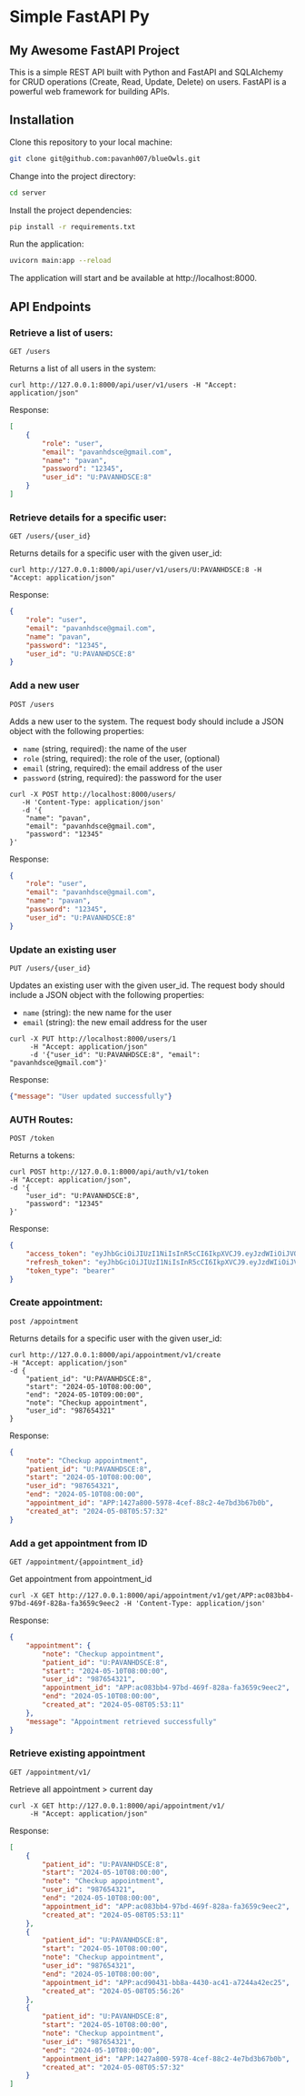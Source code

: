 # Simple FastAPI Py

## My Awesome FastAPI Project

This is a simple REST API built with Python and FastAPI and SQLAlchemy for CRUD operations (Create, Read, Update, Delete) on users.
FastAPI is a powerful web framework for building APIs.



## Installation

Clone this repository to your local machine:
```bash
git clone git@github.com:pavanh007/blueOwls.git
```

Change into the project directory:

```bash
cd server
```

Install the project dependencies:

```bash
pip install -r requirements.txt
```

Run the application:

```bash
uvicorn main:app --reload
```

The application will start and be available at http://localhost:8000.

## API Endpoints

### Retrieve a list of users:

```http
GET /users
```

Returns a list of all users in the system:

```console
curl http://127.0.0.1:8000/api/user/v1/users -H "Accept: application/json"
```
Response:

```json
[
    {
        "role": "user",
        "email": "pavanhdsce@gmail.com",
        "name": "pavan",
        "password": "12345",
        "user_id": "U:PAVANHDSCE:8"
    }
]
```

### Retrieve details for a specific user:

```http
GET /users/{user_id}
```
Returns details for a specific user with the given user_id:

```console
curl http://127.0.0.1:8000/api/user/v1/users/U:PAVANHDSCE:8 -H "Accept: application/json"
```
Response:
```json
{
    "role": "user",
    "email": "pavanhdsce@gmail.com",
    "name": "pavan",
    "password": "12345",
    "user_id": "U:PAVANHDSCE:8"
}
```

### Add a new user

```http
POST /users
```

Adds a new user to the system. The request body should include a JSON object with the following properties:

  - `name` (string, required): the name of the user
  - `role` (string, required): the role of the user, (optional)
  - `email` (string, required): the email address of the user
  - `password` (string, required): the password for the user

```console
curl -X POST http://localhost:8000/users/
   -H 'Content-Type: application/json'
   -d '{
    "name": "pavan",
    "email": "pavanhdsce@gmail.com",
    "password": "12345"
}'
```
Response:

```json
{
    "role": "user",
    "email": "pavanhdsce@gmail.com",
    "name": "pavan",
    "password": "12345",
    "user_id": "U:PAVANHDSCE:8"
}
```


### Update an existing user
```http
PUT /users/{user_id}
```

Updates an existing user with the given user_id. The request body should include a JSON object with the following properties:

  -  `name` (string): the new name for the user
  -  `email` (string): the new email address for the user

```console
curl -X PUT http://localhost:8000/users/1
     -H "Accept: application/json"
     -d '{"user_id": "U:PAVANHDSCE:8", "email": "pavanhdsce@gmail.com"}'
```
Response:
```json
{"message": "User updated successfully"}
```



### AUTH Routes:

```http
POST /token
```

Returns a tokens:

```console
curl POST http://127.0.0.1:8000/api/auth/v1/token 
-H "Accept: application/json", 
-d '{
    "user_id": "U:PAVANHDSCE:8",
    "password": "12345"
}'
```
Response:

```json
{
    "access_token": "eyJhbGciOiJIUzI1NiIsInR5cCI6IkpXVCJ9.eyJzdWIiOiJVOlBBVkFOSERTQ0U6OCIsImV4cCI6MTcxNTE0NzUxOX0.93Haeni3-yIOLwdnShPQzm7KxXUlJOFFNTsbrGZ9DwE",
    "refresh_token": "eyJhbGciOiJIUzI1NiIsInR5cCI6IkpXVCJ9.eyJzdWIiOiJVOlBBVkFOSERTQ0U6OCIsImV4cCI6MTcxNTE0NzUxOX0.93Haeni3-yIOLwdnShPQzm7KxXUlJOFFNTsbrGZ9DwE",
    "token_type": "bearer"
}
```

### Create appointment:

```http
post /appointment
```
Returns details for a specific user with the given user_id:

```console
curl http://127.0.0.1:8000/api/appointment/v1/create 
-H "Accept: application/json"
-d {
    "patient_id": "U:PAVANHDSCE:8",
    "start": "2024-05-10T08:00:00",
    "end": "2024-05-10T09:00:00",
    "note": "Checkup appointment",
    "user_id": "987654321"
}
```
Response:
```json
{
    "note": "Checkup appointment",
    "patient_id": "U:PAVANHDSCE:8",
    "start": "2024-05-10T08:00:00",
    "user_id": "987654321",
    "end": "2024-05-10T08:00:00",
    "appointment_id": "APP:1427a800-5978-4cef-88c2-4e7bd3b67b0b",
    "created_at": "2024-05-08T05:57:32"
}
```

### Add a get appointment from ID

```http
GET /appointment/{appointment_id}
```

Get appointment from appointment_id

```console
curl -X GET http://127.0.0.1:8000/api/appointment/v1/get/APP:ac083bb4-97bd-469f-828a-fa3659c9eec2 -H 'Content-Type: application/json'
```
Response:

```json
{
    "appointment": {
        "note": "Checkup appointment",
        "patient_id": "U:PAVANHDSCE:8",
        "start": "2024-05-10T08:00:00",
        "user_id": "987654321",
        "appointment_id": "APP:ac083bb4-97bd-469f-828a-fa3659c9eec2",
        "end": "2024-05-10T08:00:00",
        "created_at": "2024-05-08T05:53:11"
    },
    "message": "Appointment retrieved successfully"
}
```


### Retrieve existing appointment
```http
GET /appointment/v1/
```
Retrieve all appointment > current day

```console
curl -X GET http://127.0.0.1:8000/api/appointment/v1/
     -H "Accept: application/json"
```
Response:
```json
[
    {
        "patient_id": "U:PAVANHDSCE:8",
        "start": "2024-05-10T08:00:00",
        "note": "Checkup appointment",
        "user_id": "987654321",
        "end": "2024-05-10T08:00:00",
        "appointment_id": "APP:ac083bb4-97bd-469f-828a-fa3659c9eec2",
        "created_at": "2024-05-08T05:53:11"
    },
    {
        "patient_id": "U:PAVANHDSCE:8",
        "start": "2024-05-10T08:00:00",
        "note": "Checkup appointment",
        "user_id": "987654321",
        "end": "2024-05-10T08:00:00",
        "appointment_id": "APP:acd90431-bb8a-4430-ac41-a7244a42ec25",
        "created_at": "2024-05-08T05:56:26"
    },
    {
        "patient_id": "U:PAVANHDSCE:8",
        "start": "2024-05-10T08:00:00",
        "note": "Checkup appointment",
        "user_id": "987654321",
        "end": "2024-05-10T08:00:00",
        "appointment_id": "APP:1427a800-5978-4cef-88c2-4e7bd3b67b0b",
        "created_at": "2024-05-08T05:57:32"
    }
]
```

